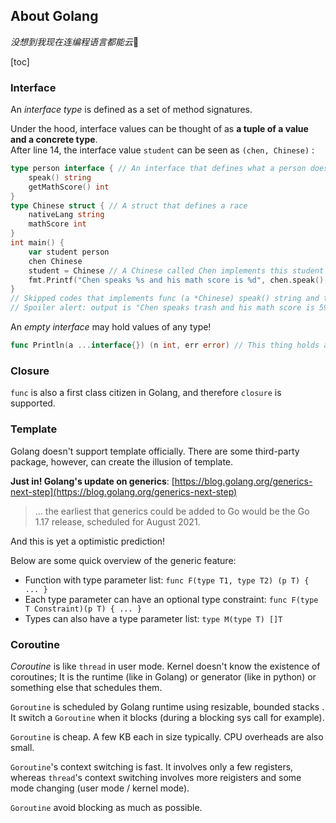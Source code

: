 ## About Golang

*没想到我现在连编程语言都能云*🤔

[toc]

### Interface

An *interface type* is defined as a set of method signatures.	

Under the hood, interface values can be thought of as **a tuple of a value and a concrete type**.  
After line 14, the interface value `student` can be seen as `(chen, Chinese)` :

```go
type person interface { // An interface that defines what a person does
	speak() string
    getMathScore() int
}
type Chinese struct { // A struct that defines a race
	nativeLang string
	mathScore int
}
int main() {
    var student person
    chen Chinese
    student = Chinese // A Chinese called Chen implements this student   
    fmt.Printf("Chen speaks %s and his math score is %d", chen.speak(), chen.getMathScore())
}
// Skipped codes that implements func (a *Chinese) speak() string and the others
// Spoiler alert: output is "Chen speaks trash and his math score is 59."👌😎👍
```

An *empty interface* may hold values of any type!

```go
func Println(a ...interface{}) (n int, err error) // This thing holds any number and type of values. Damn!
```

### Closure

`func` is also a first class citizen in Golang, and therefore `closure` is supported.

### Template

Golang doesn't support template officially. There are some third-party package, however, can create the illusion of template. 

**Just in! Golang's update on generics**: [https://blog.golang.org/generics-next-step](https://blog.golang.org/generics-next-step)

> ... the earliest that generics could be added to Go would be the Go 1.17 release, scheduled for August 2021.

And this is yet a optimistic prediction!

Below are some quick overview of the generic feature:

* Function with type parameter list: `func F(type T1, type T2) (p T) { ... }`
* Each type parameter can have an optional type constraint: `func F(type T Constraint)(p T) { ... }`
* Types can also have a type parameter list: `type M(type T) []T`

### Coroutine

*Coroutine* is like `thread` in user mode. Kernel doesn't know the existence of coroutines; It is the runtime (like in Golang) or generator (like in python) or something else that schedules them.

`Goroutine` is scheduled by Golang runtime using resizable, bounded stacks . It switch a `Goroutine` when it blocks (during a blocking sys call for example). 

`Goroutine` is cheap. A few KB each in size typically. CPU overheads are also small.

`Goroutine`'s context switching is fast. It involves only a few registers, whereas `thread`'s context switching involves more reigisters and some mode changing (user mode / kernel mode).

`Goroutine` avoid blocking as much as possible. 